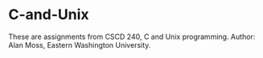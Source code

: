 # C-and-Unix
These are assignments from CSCD 240, C and Unix programming. Author: Alan Moss, Eastern Washington University.
